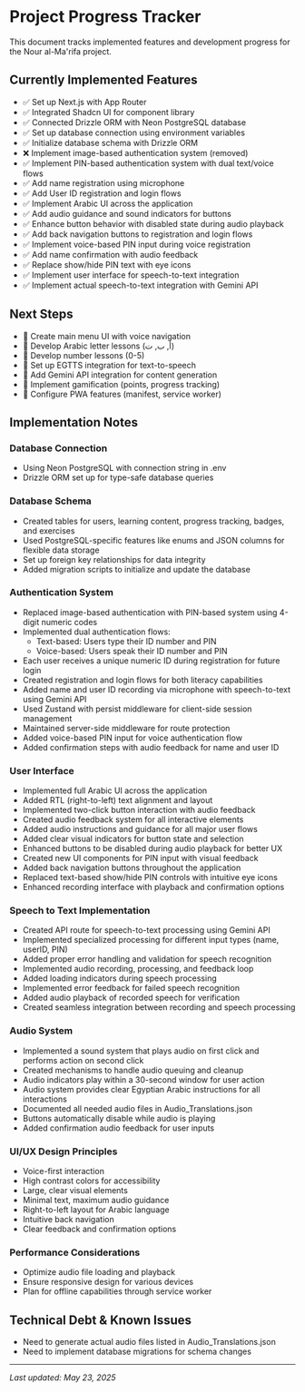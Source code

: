 # Project Progress Tracker

This document tracks implemented features and development progress for the Nour al-Ma'rifa project.

## Currently Implemented Features

- ✅ Set up Next.js with App Router
- ✅ Integrated Shadcn UI for component library
- ✅ Connected Drizzle ORM with Neon PostgreSQL database
- ✅ Set up database connection using environment variables
- ✅ Initialize database schema with Drizzle ORM
- ❌ Implement image-based authentication system (removed)
- ✅ Implement PIN-based authentication system with dual text/voice flows
- ✅ Add name registration using microphone
- ✅ Add User ID registration and login flows
- ✅ Implement Arabic UI across the application
- ✅ Add audio guidance and sound indicators for buttons
- ✅ Enhance button behavior with disabled state during audio playback
- ✅ Add back navigation buttons to registration and login flows
- ✅ Implement voice-based PIN input during voice registration
- ✅ Add name confirmation with audio feedback
- ✅ Replace show/hide PIN text with eye icons
- ✅ Implement user interface for speech-to-text integration
- ✅ Implement actual speech-to-text integration with Gemini API

## Next Steps

- 🔲 Create main menu UI with voice navigation
- 🔲 Develop Arabic letter lessons (أ, ب, ت)
- 🔲 Develop number lessons (0-5)
- 🔲 Set up EGTTS integration for text-to-speech
- 🔲 Add Gemini API integration for content generation
- 🔲 Implement gamification (points, progress tracking)
- 🔲 Configure PWA features (manifest, service worker)

## Implementation Notes

### Database Connection
- Using Neon PostgreSQL with connection string in .env
- Drizzle ORM set up for type-safe database queries

### Database Schema
- Created tables for users, learning content, progress tracking, badges, and exercises
- Used PostgreSQL-specific features like enums and JSON columns for flexible data storage
- Set up foreign key relationships for data integrity
- Added migration scripts to initialize and update the database

### Authentication System
- Replaced image-based authentication with PIN-based system using 4-digit numeric codes
- Implemented dual authentication flows:
  - Text-based: Users type their ID number and PIN
  - Voice-based: Users speak their ID number and PIN
- Each user receives a unique numeric ID during registration for future login
- Created registration and login flows for both literacy capabilities
- Added name and user ID recording via microphone with speech-to-text using Gemini API
- Used Zustand with persist middleware for client-side session management
- Maintained server-side middleware for route protection
- Added voice-based PIN input for voice authentication flow
- Added confirmation steps with audio feedback for name and user ID

### User Interface
- Implemented full Arabic UI across the application
- Added RTL (right-to-left) text alignment and layout
- Implemented two-click button interaction with audio feedback
- Created audio feedback system for all interactive elements
- Added audio instructions and guidance for all major user flows
- Added clear visual indicators for button state and selection
- Enhanced buttons to be disabled during audio playback for better UX
- Created new UI components for PIN input with visual feedback
- Added back navigation buttons throughout the application
- Replaced text-based show/hide PIN controls with intuitive eye icons
- Enhanced recording interface with playback and confirmation options

### Speech to Text Implementation
- Created API route for speech-to-text processing using Gemini API
- Implemented specialized processing for different input types (name, userID, PIN)
- Added proper error handling and validation for speech recognition
- Implemented audio recording, processing, and feedback loop
- Added loading indicators during speech processing
- Implemented error feedback for failed speech recognition
- Added audio playback of recorded speech for verification
- Created seamless integration between recording and speech processing

### Audio System
- Implemented a sound system that plays audio on first click and performs action on second click
- Created mechanisms to handle audio queuing and cleanup
- Audio indicators play within a 30-second window for user action
- Audio system provides clear Egyptian Arabic instructions for all interactions
- Documented all needed audio files in Audio_Translations.json
- Buttons automatically disable while audio is playing
- Added confirmation audio feedback for user inputs

### UI/UX Design Principles
- Voice-first interaction
- High contrast colors for accessibility
- Large, clear visual elements
- Minimal text, maximum audio guidance
- Right-to-left layout for Arabic language
- Intuitive back navigation
- Clear feedback and confirmation options

### Performance Considerations
- Optimize audio file loading and playback
- Ensure responsive design for various devices
- Plan for offline capabilities through service worker

## Technical Debt & Known Issues

- Need to generate actual audio files listed in Audio_Translations.json
- Need to implement database migrations for schema changes

---

*Last updated: May 23, 2025* 